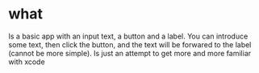 # what
Is a basic app with an input text, a button and a label. You can introduce some text, then click the button, and the 
text will be forwared to the label (cannot be more simple). Is just an attempt to get more and more familiar with xcode 

